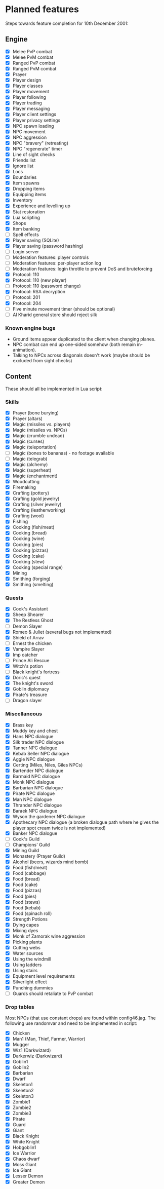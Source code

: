Planned features
================

Steps towards feature completion for 10th December 2001:

Engine
------

- [x] Melee PvP combat
- [x] Melee PvM combat
- [x] Ranged PvP combat
- [x] Ranged PvM combat
- [x] Prayer
- [x] Player design
- [x] Player classes
- [x] Player movement
- [x] Player following
- [x] Player trading
- [x] Player messaging
- [x] Player client settings
- [x] Player privacy settings
- [x] NPC spawn loading
- [x] NPC movement
- [x] NPC aggression
- [x] NPC "bravery" (retreating)
- [x] NPC "regenerate" timer
- [x] Line of sight checks
- [x] Friends list
- [x] Ignore list
- [x] Locs
- [x] Boundaries
- [x] Item spawns
- [x] Dropping items
- [x] Equipping items
- [x] Inventory
- [x] Experience and levelling up
- [x] Stat restoration
- [x] Lua scripting
- [x] Shops
- [x] Item banking
- [ ] Spell effects
- [x] Player saving (SQLite)
- [x] Player saving (password hashing)
- [ ] Login server
- [ ] Moderation features: player controls
- [ ] Moderation features: per-player action log
- [ ] Moderation features: login throttle to prevent DoS and bruteforcing
- [x] Protocol: 110
- [x] Protocol: 110 (new player)
- [ ] Protocol: 110 (password change)
- [x] Protocol: RSA decryption
- [ ] Protocol: 201
- [x] Protocol: 204
- [ ] Five minute movement timer (should be optional)
- [ ] Al Kharid general store should reject silk

### Known engine bugs

* Ground items appear duplicated to the client when changing planes.
* NPC combat can end up one-sided somehow (both remain in-animation).
* Talking to NPCs across diagonals doesn't work
  (maybe should be excluded from sight checks)

Content
-------

These should all be implemented in Lua script:

### Skills

- [x] Prayer (bone burying)
- [x] Prayer (altars)
- [x] Magic (missiles vs. players)
- [x] Magic (missiles vs. NPCs)
- [x] Magic (crumble undead)
- [x] Magic (curses)
- [x] Magic (teleportation)
- [ ] Magic (bones to bananas) - no footage available
- [ ] Magic (telegrab)
- [x] Magic (alchemy)
- [x] Magic (superheat)
- [x] Magic (enchantment)
- [x] Woodcutting
- [x] Firemaking
- [x] Crafting (pottery)
- [x] Crafting (gold jewelry)
- [x] Crafting (silver jewelry)
- [x] Crafting (leatherworking)
- [x] Crafting (wool)
- [x] Fishing
- [x] Cooking (fish/meat)
- [x] Cooking (bread)
- [x] Cooking (wine)
- [x] Cooking (pies)
- [x] Cooking (pizzas)
- [x] Cooking (cake)
- [x] Cooking (stew)
- [x] Cooking (special range)
- [x] Mining
- [x] Smithing (forging)
- [x] Smithing (smelting)

### Quests

- [x] Cook's Assistant
- [x] Sheep Shearer
- [x] The Restless Ghost
- [ ] Demon Slayer
- [x] Romeo & Juliet (several bugs not implemented)
- [x] Shield of Arrav
- [ ] Ernest the chicken
- [x] Vampire Slayer
- [x] Imp catcher
- [ ] Prince Ali Rescue
- [x] Witch's potion
- [ ] Black knight's fortress
- [x] Doric's quest
- [x] The knight's sword
- [x] Goblin diplomacy
- [x] Pirate's treasure
- [ ] Dragon slayer

### Miscellaneous

- [x] Brass key
- [x] Muddy key and chest
- [x] Hans NPC dialogue
- [x] Silk trader NPC dialogue
- [x] Tanner NPC dialogue
- [x] Kebab Seller NPC dialogue
- [x] Aggie NPC dialogue
- [x] Certing (Miles, Niles, Giles NPCs)
- [x] Bartender NPC dialogue
- [x] Barmaid NPC dialogue
- [x] Monk NPC dialogue
- [x] Barbarian NPC dialogue
- [x] Pirate NPC dialogue
- [x] Man NPC dialogue
- [x] Thrander NPC dialogue
- [x] Baraek NPC dialogue
- [x] Wyson the gardener NPC dialogue
- [x] Apothecary NPC dialogue (a broken dialogue path where he gives the player spot cream twice is not implemented)
- [x] Banker NPC dialogue
- [ ] Cook's Guild
- [ ] Champions' Guild
- [x] Mining Guild
- [x] Monastery (Prayer Guild)
- [x] Alcohol (beers, wizards mind bomb)
- [x] Food (fish/meat)
- [x] Food (cabbage)
- [x] Food (bread)
- [x] Food (cake)
- [x] Food (pizzas)
- [x] Food (pies)
- [x] Food (stews)
- [x] Food (kebab)
- [x] Food (spinach roll)
- [x] Strength Potions
- [x] Dying capes
- [x] Mixing dyes
- [x] Monk of Zamorak wine aggression
- [x] Picking plants
- [x] Cutting webs
- [x] Water sources
- [x] Using the windmill
- [x] Using ladders
- [x] Using stairs
- [x] Equipment level requirements
- [x] Silverlight effect
- [x] Punching dummies
- [ ] Guards should retaliate to PvP combat

### Drop tables

Most NPCs (that use constant drops) are found within config46.jag.
The following use randomvar and need to be implemented in script:

- [x] Chicken
- [x] Man1 (Man, Thief, Farmer, Warrior)
- [x] Mugger
- [x] Wiz1 (Darkwizard)
- [x] Darkerwiz (Darkwizard)
- [x] Goblin1
- [x] Goblin2
- [x] Barbarian
- [x] Dwarf
- [x] Skeleton1
- [x] Skeleton2
- [x] Skeleton3
- [x] Zombie1
- [x] Zombie2
- [x] Zombie3
- [x] Pirate
- [x] Guard
- [x] Giant
- [x] Black Knight
- [x] White Knight
- [x] Hobgoblin1
- [x] Ice Warrior
- [x] Chaos dwarf
- [x] Moss Giant
- [x] Ice Giant
- [x] Lesser Demon
- [x] Greater Demon
